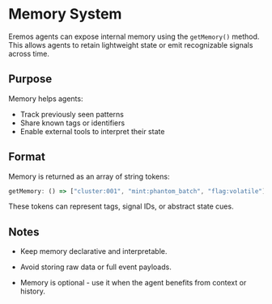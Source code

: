 # Memory System

Eremos agents can expose internal memory using the `getMemory()` method.  
This allows agents to retain lightweight state or emit recognizable signals across time.

## Purpose

Memory helps agents:

- Track previously seen patterns
- Share known tags or identifiers
- Enable external tools to interpret their state

## Format

Memory is returned as an array of string tokens:

```ts
getMemory: () => ["cluster:001", "mint:phantom_batch", "flag:volatile"];
```

These tokens can represent tags, signal IDs, or abstract state cues.

## Notes

- Keep memory declarative and interpretable.

- Avoid storing raw data or full event payloads.

- Memory is optional - use it when the agent benefits from context or history.
